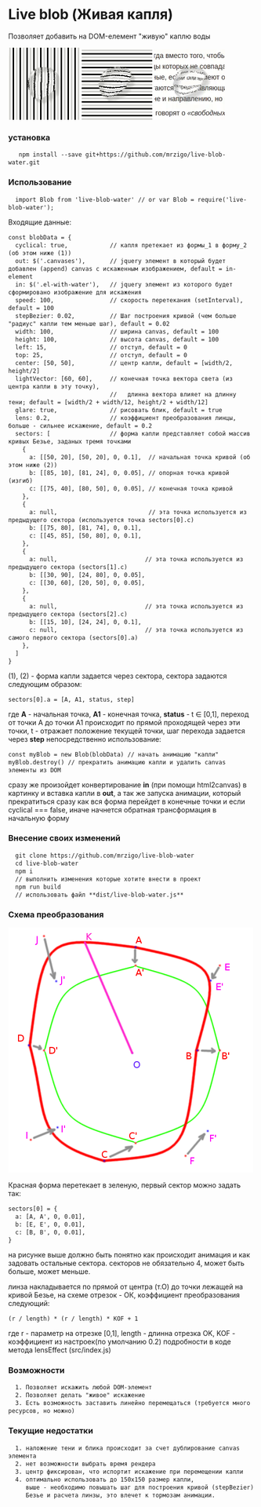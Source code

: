 # Live blob (Живая капля)

Позволяет добавить на DOM-елемент "живую" каплю воды

![alt text](https://raw.githubusercontent.com/mrzigo/live-blob-water/master/v.gif)
![alt text](https://raw.githubusercontent.com/mrzigo/live-blob-water/master/h.gif)
![alt text](https://raw.githubusercontent.com/mrzigo/live-blob-water/master/t.gif)

### установка
```
   npm install --save git+https://github.com/mrzigo/live-blob-water.git
```
### Использование
```
  import Blob from 'live-blob-water' // or var Blob = require('live-blob-water');
```
Входящие данные:
```
const blobData = {
  cyclical: true,            // капля претекает из формы_1 в форму_2 (об этом ниже (1))
  out: $('.canvases'),       // jquery элемент в который будет добавлен (append) canvas с искаженным изображением, default = in-element
  in: $('.el-with-water'),   // jquery элемент из которого будет сформировано изображение для искажения
  speed: 100,                // скорость перетекания (setInterval), default = 100
  stepBezier: 0.02,          // Шаг построения кривой (чем больше "радиус" капли тем меньше шаг), default = 0.02
  width: 100,                // ширина canvas, default = 100
  height: 100,               // высота canvas, default = 100
  left: 15,                  // отступ, default = 0
  top: 25,                   // отступ, default = 0
  center: [50, 50],          // центр капли, default = [width/2, height/2]
  lightVector: [60, 60],     // конечная точка вектора света (из центра капли в эту точку),
                             //   длинна вектора влияет на длинну тени; default = [width/2 + width/12, height/2 + width/12]
  glare: true,               // рисовать блик, default = true
  lens: 0.2,                 // коэффициент преобразования линцы, больше - сильнее искажение, default = 0.2
  sectors: [                 // форма капли представляет собой массив кривых Безье, заданых тремя точками
    {
      a: [[50, 20], [50, 20], 0, 0.1],  // начальная точка кривой (об этом ниже (2))
      b: [[85, 10], [81, 24], 0, 0.05], // опорная точка кривой (изгиб)
      c: [[75, 40], [80, 50], 0, 0.05], // конечная точка кривой
    },
    {
      a: null,                          // эта точка используется из предыдущего сектора (используется точка sectors[0].c)
      b: [[75, 80], [81, 74], 0, 0.1],
      c: [[45, 85], [50, 80], 0, 0.1],
    },
    {
      a: null,                         // эта точка используется из предыдущего сектора (sectors[1].c)
      b: [[30, 90], [24, 80], 0, 0.05],
      c: [[30, 60], [20, 50], 0, 0.05],
    },
    {
      a: null,                         // эта точка используется из предыдущего сектора (sectors[2].c)
      b: [[15, 10], [24, 24], 0, 0.1],
      c: null,                         // эта точка используется из самого первого сектора (sectors[0].a)
    },
  ]
}
```
(1), (2) - форма капли задается через сектора, сектора задаются следующим образом:
```
sectors[0].a = [A, A1, status, step]
```
где **A** - начальная точка, **A1** - конечная точка, **status** - t ∈ [0,1], переход от точки A до точки A1 происходит по прямой проходящей через эти точки, t - отражает положение текущей точки, шаг перехода задается через **step**
непосредственно использование:
```
const myBlob = new Blob(blobData) // начать анимацию "капли"
myBlob.destroy() // прекратить анимацию капли и удалить canvas элементы из DOM
```
сразу же произойдет конвертирование **in** (при помощи html2canvas) в картинку и вставка капли в **out**, а так же запуска анимации, который прекратиться сразу как вся форма перейдет в конечные точки и если cyclical === false, иначе начнется обратная трансформация в начальную форму

### Внесение своих изменений
```
  git clone https://github.com/mrzigo/live-blob-water
  cd live-blob-water
  npm i
  // выполнить изменения которые хотите внести в проект
  npm run build
  // использовать файл **dist/live-blob-water.js**
```

### Схема преобразования
![alt text](https://raw.githubusercontent.com/mrzigo/live-blob-water/master/schema.png)

Красная форма перетекает в зеленую, первый сектор можно задать так:
```
sectors[0] = {
  a: [A, A', 0, 0.01],
  b: [E, E', 0, 0.01],
  c: [B, B', 0, 0.01],
}
```
на рисунке выше должно быть понятно как происходит анимация и как задовать остальные сектора. секторов не обязательно 4, может быть больше, может меньше.

линза накладывается по прямой от центра (т.О) до точки лежащей на кривой Безье, на схеме отрезок - ОК, коэффициент преобразования следующий:
```
(r / length) * (r / length) * KOF + 1
```
где r - параметр на отрезке [0,1], length - длинна отрезка OK, KOF - коэффициент из настроек(по умолчанию 0.2)
подробности в коде метода lensEffect (src/index.js)

### Возможности
```
  1. Позволяет искажить любой DOM-элемент
  2. Позволяет делать "живое" искажение
  3. Есть возможность заставить линейно перемещаться (требуется много ресурсов, но можно)
```

### Текущие недостатки
```
  1. наложение тени и блика происходит за счет дублирование canvas элемента
  2. нет возможности выбрать время рендера
  3. центр фиксирован, что испортит искажение при перемещении капли
  4. оптимально использовать до 150х150 размер капли,
     выше - необходимо повышать шаг для построения кривой (stepBezier)
     Безье и расчета линзы, это влечет к тормозам анимации.
```
